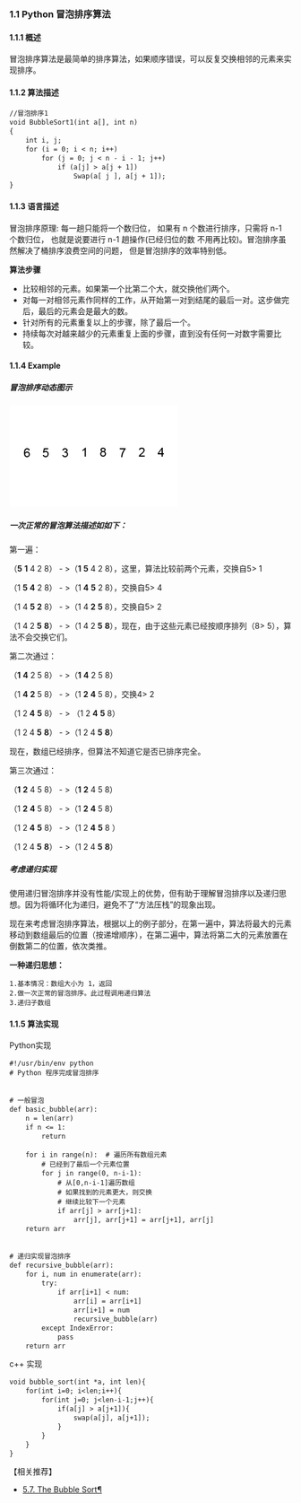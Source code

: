 ### 1.1 Python 冒泡排序算法
#### 1.1.1 概述

冒泡排序算法是最简单的排序算法，如果顺序错误，可以反复交换相邻的元素来实现排序。
#### 1.1.2 算法描述
```text
//冒泡排序1
void BubbleSort1(int a[], int n)
{
    int i, j;
    for (i = 0; i < n; i++)
        for (j = 0; j < n - i - 1; j++)
            if (a[j] > a[j + 1])
                Swap(a[ j ], a[j + 1]);
}
```
#### 1.1.3 语言描述
冒泡排序原理: 每一趟只能将一个数归位， 如果有 n 个数进行排序，只需将 n-1 个数归位， 也就是说要进行 n-1 趟操作(已经归位的数
不用再比较)。冒泡排序虽然解决了桶排序浪费空间的问题， 但是冒泡排序的效率特别低。

**算法步骤**

+ 比较相邻的元素。如果第一个比第二个大，就交换他们两个。
+ 对每一对相邻元素作同样的工作，从开始第一对到结尾的最后一对。这步做完后，最后的元素会是最大的数。
+ 针对所有的元素重复以上的步骤，除了最后一个。
+ 持续每次对越来越少的元素重复上面的步骤，直到没有任何一对数字需要比较。

#### 1.1.4 Example

##### 冒泡排序动态图示

![bubble_sort](../images/Bubble-sort-example-300px.gif)

##### 一次正常的冒泡算法描述如如下：

第一遍：

（**5** **1** 4 2 8） - >（**1** **5** 4 2 8），这里，算法比较前两个元素，交换自5> 1

（1 **5** **4** 2 8） - >（1 **4** **5** 2 8），交换自5> 4 

（1 4 **5** **2** 8） - >（1 4 **2** **5** 8），交换自5> 2 

（1 4 2 **5** **8**） - >（1 4 2 **5** **8**），现在，由于这些元素已经按顺序排列（8> 5），算法不会交换它们。

第二次通过：

（**1** **4** 2 5 8） - >（**1** **4** 2 5 8）

（1 **4** **2** 5 8） - >（1 **2** **4** 5 8），交换4> 2 

（1 2 **4** **5** 8） - > （1 2 **4** **5** 8）

（1 2 4 **5** **8**） - >（1 2 4 **5** **8**）

现在，数组已经排序，但算法不知道它是否已排序完全。

第三次通过：

（**1** **2** 4 5 8） - >（**1** **2** 4 5 8）

（1 **2** **4** 5 8） - >（1 **2** **4** 5 8）

（1 2 **4** **5** 8） - >（1 2 **4** **5** 8 ）

（1 2 4 **5** **8**） - >（1 2 4 **5** **8**）


##### 考虑递归实现
使用递归冒泡排序并没有性能/实现上的优势，但有助于理解冒泡排序以及递归思想。因为将循环化为递归，避免不了“方法压栈”的现象出现。

现在来考虑冒泡排序算法，根据以上的例子部分，在第一遍中，算法将最大的元素移动到数组最后的位置（按递增顺序），在第二遍中，算法将第二大的元素放置在倒数第二的位置，依次类推。

**一种递归思想：**

    1.基本情况：数组大小为 1，返回
    2.做一次正常的冒泡排序。此过程调用递归算法
    3.递归子数组


#### 1.1.5 算法实现

Python实现
```
#!/usr/bin/env python
# Python 程序完成冒泡排序


# 一般冒泡
def basic_bubble(arr):
    n = len(arr)
    if n <= 1:
        return

    for i in range(n):  # 遍历所有数组元素
        # 已经到了最后一个元素位置
        for j in range(0, n-i-1):
            # 从[0,n-i-1]遍历数组
            # 如果找到的元素更大，则交换
            # 继续比较下一个元素
            if arr[j] > arr[j+1]:
                arr[j], arr[j+1] = arr[j+1], arr[j]
    return arr


# 递归实现冒泡排序
def recursive_bubble(arr):
    for i, num in enumerate(arr):
        try:
            if arr[i+1] < num:
                arr[i] = arr[i+1]
                arr[i+1] = num
                recursive_bubble(arr)
        except IndexError:
            pass
    return arr

```

c++ 实现
```
void bubble_sort(int *a, int len){
	for(int i=0; i<len;i++){
	    for(int j=0; j<len-i-1;j++){
		    if(a[j] > a[j+1]){
			    swap(a[j], a[j+1]);
			}
		}
	}
}
```

【相关推荐】
+ [5.7. The Bubble Sort¶](http://interactivepython.org/runestone/static/pythonds/SortSearch/TheBubbleSort.html)